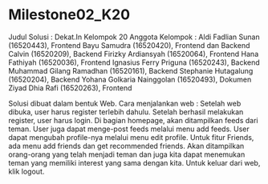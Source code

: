 # Milestone02_K20
Judul Solusi : Dekat.In
Kelompok 20
Anggota Kelompok :
Aldi Fadlian Sunan (16520443), Frontend
Bayu Samudra (16520420), Frontend dan Backend
Calvin (16520209), Backend
Firizky Ardiansyah (16520064), Frontend
Hana Fathiyah (16520036), Frontend
Ignasius Ferry Priguna (16520243), Backend
Muhammad Gilang Ramadhan (16520161), Backend
Stephanie Hutagalung (16520204), Backend
Yohana Golkaria Nainggolan (16520493), Dokumen
Ziyad Dhia Rafi (16520263), Frontend

Solusi dibuat dalam bentuk Web. 
Cara menjalankan web :
Setelah web dibuka, user harus register terlebih dahulu. Setelah berhasil melakukan register, user harus login. Di bagian homepage, akan ditampilkan feeds dari teman. User juga dapat menge-post feeds melalui menu add feeds. User dapat mengubah profile-nya melalui menu edit profile. Untuk fitur Friends, ada menu add friends dan get recommended friends. Akan ditampilkan orang-orang yang telah menjadi teman dan juga kita dapat menemukan teman yang memiliki interest yang sama dengan kita. Untuk keluar dari web, klik logout.